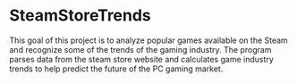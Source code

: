 # SteamStoreTrends
This goal of this project is to analyze popular games available on the Steam and recognize some of the trends of the gaming industry. The program parses data from the steam store website and calculates game industry trends to help predict the future of the PC gaming market.
